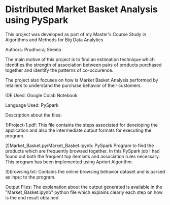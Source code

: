 # Distributed Market Basket Analysis using PySpark

This project was developed as part of my Master's Course Study in Algorithms and Methods for Big Data Analytics

Authors: Prudhviraj Sheela

The main motive of this project is to find an estimation technique which identifies the strength of association between pairs of products purchased together and identify the patterns of co-occurence.

The project also focuses on how is Market Basket Analysis performed by retailers to understand the purchase behavior of their customers.

IDE Used: Google Colab Notebook

Language Used: PySpark

Description about the files:

1)Project-1.pdf: This file contains the steps associated for developing the application and also the intermediate output formats for executing the program.

2)Market_Basket.py/Market_Basket.ipynb: PySpark Program to find the products which are frequently browsed together. In this PySpark job I had found out both the frequent top itemsets and association rules necessary. This program has been implemented using Apriori Algorithm.

3)browsing.txt: Contains the online browsing behavior dataset and is parsed as input to the program.

Output Files: The explanation about the output generated is available in the "Market_Basket.ipynb" python file which explains clearly each step on how is the end result obtained
